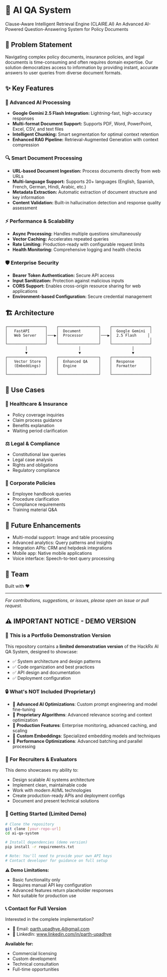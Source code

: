 # 🚀 AI QA System
Clause-Aware Intelligent Retrieval Engine (CLAIRE.AI)
An Advanced AI-Powered Question-Answering System for Policy Documents

## 🎯 Problem Statement

Navigating complex policy documents, insurance policies, and legal documents is time-consuming and often requires domain expertise. Our solution democratizes access to information by providing instant, accurate answers to user queries from diverse document formats.

## ✨ Key Features

### 🧠 Advanced AI Processing
- **Google Gemini 2.5 Flash Integration:** Lightning-fast, high-accuracy responses
- **Multi-format Document Support:** Supports PDF, Word, PowerPoint, Excel, CSV, and text files
- **Intelligent Chunking:** Smart segmentation for optimal context retention
- **Enhanced RAG Pipeline:** Retrieval-Augmented Generation with context compression

### 🔍 Smart Document Processing
- **URL-based Document Ingestion:** Process documents directly from web URLs
- **Multi-language Support:** Supports 20+ languages (English, Spanish, French, German, Hindi, Arabic, etc.)
- **Metadata Extraction:** Automatic extraction of document structure and key information
- **Content Validation:** Built-in hallucination detection and response quality assessment

### ⚡ Performance & Scalability
- **Async Processing:** Handles multiple questions simultaneously
- **Vector Caching:** Accelerates repeated queries
- **Rate Limiting:** Production-ready with configurable request limits
- **Health Monitoring:** Comprehensive logging and health checks

### 🛡️ Enterprise Security
- **Bearer Token Authentication:** Secure API access
- **Input Sanitization:** Protection against malicious inputs
- **CORS Support:** Enables cross-origin resource sharing for web applications
- **Environment-based Configuration:** Secure credential management

## 🏗️ Architecture

```
┌─────────────────┐    ┌──────────────────┐    ┌─────────────────┐
│   FastAPI       │    │  Document        │    │  Google Gemini  │
│   Web Server    │───▶│  Processor       │───▶│  2.5 Flash     │
│                 │    │                  │    │                 │
└─────────────────┘    └──────────────────┘    └─────────────────┘
         │                       │                       │
         ▼                       ▼                       ▼
┌─────────────────┐    ┌──────────────────┐    ┌─────────────────┐
│   Vector Store  │    │  Enhanced QA     │    │  Response       │
│   (Embeddings)  │    │  Engine          │    │  Formatter      │
│                 │    │                  │    │                 │
└─────────────────┘    └──────────────────┘    └─────────────────┘
```

## 🎯 Use Cases

### 🏥 Healthcare & Insurance
- Policy coverage inquiries
- Claim process guidance
- Benefits explanation
- Waiting period clarification

### ⚖️ Legal & Compliance
- Constitutional law queries
- Legal case analysis
- Rights and obligations
- Regulatory compliance

### 🏢 Corporate Policies
- Employee handbook queries
- Procedure clarification
- Compliance requirements
- Training material Q&A

## 🔮 Future Enhancements

- Multi-modal support: Image and table processing
- Advanced analytics: Query patterns and insights
- Integration APIs: CRM and helpdesk integrations
- Mobile app: Native mobile applications
- Voice interface: Speech-to-text query processing

## 🤝 Team

Built with ❤️

---

*For contributions, suggestions, or issues, please open an issue or pull request.*

## ⚠️ **IMPORTANT NOTICE - DEMO VERSION**

### 🎯 **This is a Portfolio Demonstration Version**

This repository contains a **limited demonstration version** of the HackRx AI QA System, designed to showcase:
- ✅ System architecture and design patterns
- ✅ Code organization and best practices  
- ✅ API design and documentation
- ✅ Deployment configuration

### 🔒 **What's NOT Included (Proprietary)**

- 🚫 **Advanced AI Optimizations**: Custom prompt engineering and model fine-tuning
- 🚫 **Proprietary Algorithms**: Advanced relevance scoring and context optimization
- 🚫 **Production Features**: Enterprise monitoring, advanced caching, and scaling
- 🚫 **Custom Embeddings**: Specialized embedding models and techniques
- 🚫 **Performance Optimizations**: Advanced batching and parallel processing

### 💼 **For Recruiters & Evaluators**

This demo showcases my ability to:
- Design scalable AI systems architecture
- Implement clean, maintainable code
- Work with modern AI/ML technologies
- Create production-ready APIs and deployment configs
- Document and present technical solutions

### 🚀 **Getting Started (Limited Demo)**

```bash
# Clone the repository
git clone [your-repo-url]
cd ai-qa-system

# Install dependencies (demo version)
pip install -r requirements.txt

# Note: You'll need to provide your own API keys
# Contact developer for guidance on full setup
```

**⚠️ Demo Limitations:**
- Basic functionality only
- Requires manual API key configuration
- Advanced features return placeholder responses
- Not suitable for production use

### 📞 **Contact for Full Version**

Interested in the complete implementation?
- 📧 Email: parth.upadhye.4@gmail.com
- 💼 LinkedIn: www.linkedin.com/in/parth-upadhye

**Available for:**
- Commercial licensing
- Custom development
- Technical consultation
- Full-time opportunities
